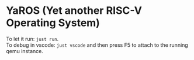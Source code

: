 # YaROS (Yet another RISC-V Operating System)
To let it run: `just run`.  
To debug in vscode: `just vscode` and then press F5 to attach to the running qemu instance.